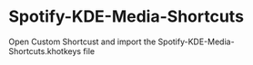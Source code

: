 # Spotify-KDE-Media-Shortcuts
Open Custom Shortcust and import the Spotify-KDE-Media-Shortcuts.khotkeys file

